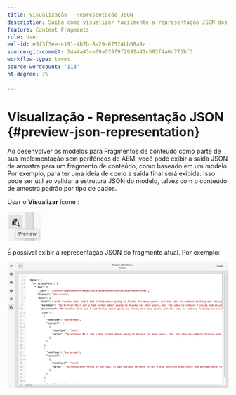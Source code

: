```yaml
---
title: Visualização - Representação JSON
description: Saiba como visualizar facilmente a representação JSON dos Fragmentos de conteúdo ao implementar sua solução sem periféricos AEM.
feature: Content Fragments
role: User
exl-id: e5f3f3ee-c191-4b7b-8a29-67524bb68a8e
source-git-commit: 24a4a43cef9a579f9f2992a41c582f4a6c775bf3
workflow-type: tm+mt
source-wordcount: '113'
ht-degree: 7%

---
```


# Visualização - Representação JSON {#preview-json-representation}

Ao desenvolver os modelos para Fragmentos de conteúdo como parte de sua implementação sem periféricos de AEM, você pode exibir a saída JSON de amostra para um fragmento de conteúdo, como baseado em um modelo. Por exemplo, para ter uma ideia de como a saída final será exibida. Isso pode ser útil ao validar a estrutura JSON do modelo, talvez com o conteúdo de amostra padrão por tipo de dados.

Usar o **Visualizar** ícone :

![Editor de fragmento de conteúdo - guia Visualização](assets/cfm-preview-01.png)

É possível exibir a representação JSON do fragmento atual. Por exemplo:

![Editor de fragmento do conteúdo - Visualização de um fragmento](assets/cfm-preview-02.png)
